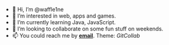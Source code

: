 - 👋 Hi, I’m @waffle1ne
- 👀 I’m interested in web, apps and games.
- 🌱 I’m currently learning Java, JavaScript.
- 💞️ I’m looking to collaborate on some fun stuff on weekends.
- 📫 You could reach me by **[email](mailto:naitoro@mail.ru)**. Theme: *GitCollab*

<!---
waffle1ne/waffle1ne is a ✨ special ✨ repository because its `README.md` (this file) appears on your GitHub profile.
You can click the Preview link to take a look at your changes.
--->

